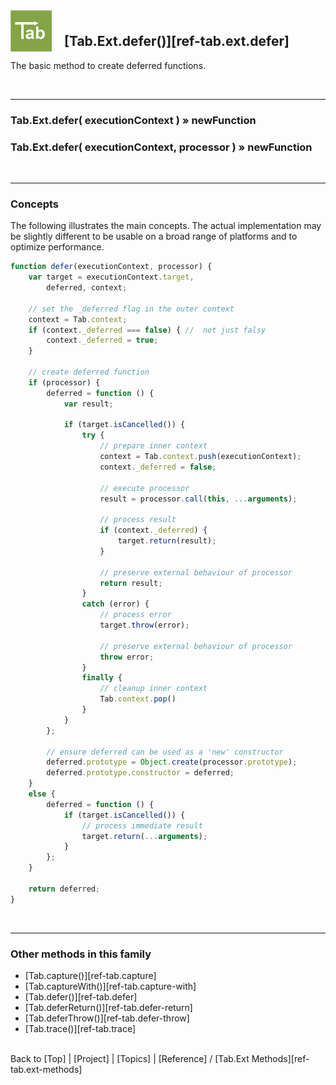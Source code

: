 <a name="top" ></a>

<img src="../img/tab-logo128.png" alt="Tab logo" align="left" style="float:left; margin-top:-22px;" height="66" /><img src="../img/1x1.png" align="left" style="float:left;" height="44" width="20" />
## [Tab.Ext.defer()][ref-tab.ext.defer]

The basic method to create deferred functions.

<br />

---
### Tab.Ext.defer( executionContext ) » newFunction

### Tab.Ext.defer( executionContext, processor ) » newFunction

<br />

---
### Concepts

The following illustrates the main concepts.  The actual implementation may be slightly different to be usable on a broad range of platforms and to optimize performance.

````javascript
function defer(executionContext, processor) {
    var target = executionContext.target, 
        deferred, context;

    // set the _deferred flag in the outer context
    context = Tab.context;
    if (context._deferred === false) { //  not just falsy
        context._deferred = true;
    }

    // create deferred function
    if (processor) {
        deferred = function () {
            var result;

            if (target.isCancelled()) {
                try {
                    // prepare inner context
                    context = Tab.context.push(executionContext);
                    context._deferred = false;

                    // execute processor
                    result = processor.call(this, ...arguments);

                    // process result
                    if (context._deferred) {
                        target.return(result);
                    }

                    // preserve external behaviour of processor
                    return result;
                }
                catch (error) {
                    // process error
                    target.throw(error);

                    // preserve external behaviour of processor
                    throw error;
                }
                finally {
                    // cleanup inner context
                    Tab.context.pop()
                }
            }
        };

        // ensure deferred can be used as a 'new' constructor 
        deferred.prototype = Object.create(processor.prototype);
        deferred.prototype.constructor = deferred;
    }
    else {
        deferred = function () {
            if (target.isCancelled()) {
                // process immediate result
                target.return(...arguments);
            }
        };
    }

    return deferred;
}
````

<br />

---
### Other methods in this family

*   [Tab.capture()][ref-tab.capture]
*   [Tab.captureWith()][ref-tab.capture-with]
*   [Tab.defer()][ref-tab.defer]
*   [Tab.deferReturn()][ref-tab.defer-return]
*   [Tab.deferThrow()][ref-tab.defer-throw]
*   [Tab.trace()][ref-tab.trace]



<br /> Back to [Top] | [Project] | [Topics] | [Reference] / [Tab.Ext Methods][ref-tab.ext-methods] <br />
